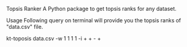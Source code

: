 Topsis Ranker
A Python package to get topsis ranks for any dataset.

Usage
Following query on terminal will provide you the topsis ranks of "data.csv" file.

kt-toposis data.csv -w 1 1 1 1  -i + + - +